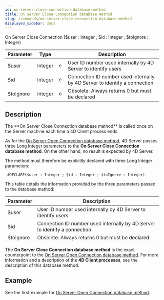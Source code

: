 ```yaml
---
id: on-server-close-connection-database-method
title: On Server Close Connection database method
slug: /commands/on-server-close-connection-database-method
displayed_sidebar: docs
---
```


<!--REF #_command_.On Server Close Connection database method.Syntax-->On Server Close Connection ($user : Integer ; $id : Integer ; $toIgnore : Integer)<!-- END REF-->
<!--REF #_command_.On Server Close Connection database method.Params-->
| Parameter | Type |  | Description |
| --- | --- | --- | --- |
| $user | Integer | &#8592; | User ID number used internally by 4D Server to identify users |
| $id | Integer | &#8592; | Connection ID number used internally by 4D Server to identify a connection |
| $toIgnore | Integer | &#8592; | Obsolete: Always returns 0 but must be declared |

<!-- END REF-->

## Description 

<!--REF #_command_.On Server Close Connection database method.Summary-->The **On Server Close Connection database method** is called once on the Server machine each time a 4D Client process ends.<!-- END REF-->

As for the [On Server Open Connection database method](on-server-open-connection-database-method.md), 4D Server passes three Long Integer parameters to the **On Server Close Connection database method**. On the other hand, no result is expected by 4D Server.

The method must therefore be explicitly declared with three Long Integer parameters:

```4d
 #DECLARE($user : Integer ; $id : Integer ; $toIgnore : Integer)
```

This table details the information provided by the three parameters passed to the database method:

| **Parameter** | **Description**                                                            |
| ------------- | -------------------------------------------------------------------------- |
| $user            | User ID number used internally by 4D Server to identify users              |
| $id            | Connection ID number used internally by 4D Server to identify a connection |
| $toIgnore            | Obsolete: Always returns 0 but must be declared                            |

The **On Server Close Connection database method** is the exact counterpoint to the [On Server Open Connection database method](on-server-open-connection-database-method.md). For more information and a description of the **4D Client processes**, see the description of this database method.

## Example 

See the first example for [On Server Open Connection database method](on-server-open-connection-database-method.md).
